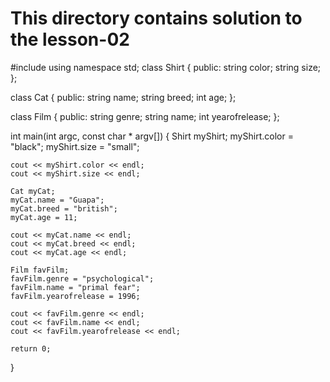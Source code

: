 # This directory contains solution to the lesson-02

#include <iostream>
using namespace std;
class Shirt
{
public:
    string color;
    string size;
};

class Cat
{
public:
    string name;
    string breed;
    int age;
};

class Film
{
public:
    string genre;
    string name;
    int yearofrelease;
};

int main(int argc, const char * argv[])
{
    Shirt myShirt;
    myShirt.color = "black";
    myShirt.size = "small";

    cout << myShirt.color << endl;
    cout << myShirt.size << endl;

    Cat myCat;
    myCat.name = "Guapa";
    myCat.breed = "british";
    myCat.age = 11;

    cout << myCat.name << endl;
    cout << myCat.breed << endl;
    cout << myCat.age << endl;

    Film favFilm;
    favFilm.genre = "psychological";
    favFilm.name = "primal fear";
    favFilm.yearofrelease = 1996;

    cout << favFilm.genre << endl;
    cout << favFilm.name << endl;
    cout << favFilm.yearofrelease << endl;

    return 0;
}

